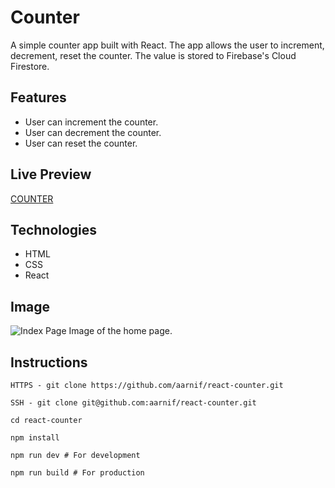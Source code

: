 # Counter

A simple counter app built with React. The app allows the user to increment, decrement, reset the counter.
The value is stored to Firebase's Cloud Firestore.

## Features

- User can increment the counter.
- User can decrement the counter.
- User can reset the counter.

## Live Preview

[COUNTER](https://aarnif.github.io/react-counter/)

## Technologies

- HTML
- CSS
- React

## Image

![Index Page](src/assets/images/page.png)
Image of the home page.

## Instructions

```
HTTPS - git clone https://github.com/aarnif/react-counter.git

SSH - git clone git@github.com:aarnif/react-counter.git

cd react-counter

npm install

npm run dev # For development

npm run build # For production
```
